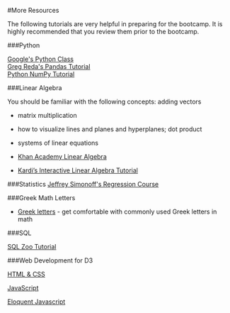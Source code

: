 #More Resources

The following tutorials are very helpful in preparing for the bootcamp. It is highly recommended that you review them prior to the bootcamp. 

###Python

[Google&#39;s Python Class](https://developers.google.com/edu/python/)   
[Greg Reda&#39;s Pandas Tutorial](http://www.gregreda.com/2013/10/26/using-pandas-on-the-movielens-dataset/)  
[Python NumPy Tutorial](http://cs231n.github.io/python-numpy-tutorial/)

###Linear Algebra

You should be familiar with the following concepts:
adding vectors
* matrix multiplication
* how to visualize lines and planes and hyperplanes; dot product
* systems of linear equations

* [Khan Academy Linear Algebra](https://www.khanacademy.org/math/linear-algebra)
* [Kardi’s Interactive Linear Algebra Tutorial](http://people.revoledu.com/kardi/tutorial/LinearAlgebra/index.html)

###Statistics
[Jeffrey Simonoff's Regression Course](http://people.stern.nyu.edu/jsimonof/classes/2301/pdf/)

###Greek Math Letters

* [Greek letters](http://www.mathwords.com/g/greek_alphabet.htm) - get comfortable with commonly used Greek letters in math

###SQL

[SQL Zoo Tutorial](http://sqlzoo.net/wiki/SQL_Tutorial)


###Web Development for D3

[HTML & CSS](https://www.codecademy.com/tracks/web/)

[JavaScript](http://www.codecademy.com/tracks/javascript/)

[Eloquent Javascript](http://eloquentjavascript.net/)
